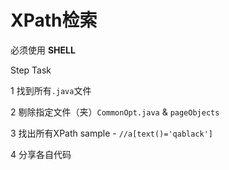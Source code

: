 XPath检索
========

必须使用 **SHELL**

Step          Task

1             找到所有`.java`文件

2             剔除指定文件（夹）`CommonOpt.java` & `pageObjects`

3             找出所有XPath sample - `//a[text()='qablack']`

4             分享各自代码
